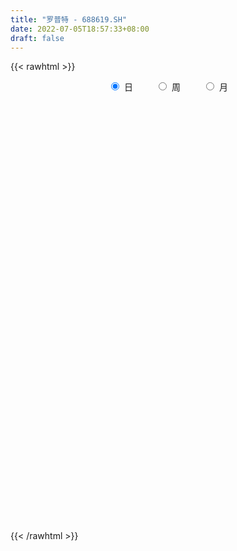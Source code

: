 ```yaml
---
title: "罗普特 - 688619.SH"
date: 2022-07-05T18:57:33+08:00
draft: false
---
```

{{< rawhtml >}}
    <div style="text-align: center">
        <label style="padding: 1rem;"><input style="margin-right: .5rem" type="radio" name="period" value="D" checked onclick="period_change(this)">日</label>
        <label style="padding: 1rem;"><input style="margin-right: .5rem" type="radio" name="period" value="W" onclick="period_change(this)">周</label>
        <label style="padding: 1rem;"><input style="margin-right: .5rem" type="radio" name="period" value="M" onclick="period_change(this)">月</label>
    </div>
    <div id="chart" style="height: 700px;"></div> 
    <script type="text/javascript">
        const D_v = [296446.34,168778.63,106788.02,118519.11,114535.24,101329.86,57939.55,69568.13,33113.75,44076.22,39644.97,19503.64,27119.12,23663.19,27818.81,15351.13,18284.39,17328.65,29988.95,31398.77,25243.05,19972.2,14261.86,9731.97,11710.68,13053.62,12221.78,10433.2,10708.97,7982.74,17934.54,16128.56,10453.16,10964.45,7949.38,10237.98,10356.22,21274.5,34049.75,30920.11,13559.41,13456.49,14512.82,20284.51,38288.99,29475.13,22285.65,20341.69,16299.56,12887.53,19084.7,12948.29,11900.83,11283.4,16161.91,10538.81,15075.28,14510.33,13694.87,8789.89,8432.04,15403.83,14894.57,30756.47,25400.98,25198.89,33976.98,51073.6,34305.81,25301.16,15255.15,23285.97,16930.99,36959.45,37131.55,16623.89,17195.42,27477.89,28286.86,25188.99,25240.5,21433.18,21753.94,17896.26,23466.45,24628.67,27221.04,23334.63,18786.0,13323.24,15771.2,13256.59,34251.14,19099.79,31976.93,56273.9,32262.92,24067.04,15718.31,10291.7,11126.28,13508.52,16689.84,35191.69,14578.18,14570.41,14656.64,10701.68,11008.25,14730.54,13465.17,8934.18,13148.12,8240.39,8307.46,15343.41,11719.93,22131.37,40266.83,13671.66,10996.2,10044.05,7894.06,13657.76,22813.33,16805.3,13099.56,13425.79,14785.55,11986.71,9888.5,10149.52,6150.79,13063.41,11897.93,15415.51,13868.32,12391.39,7901.59,7994.04,6514.38,6661.65,10129.76,8246.09,4316.15,5950.1,5904.35,4599.48,2248.99,5736.73,3861.88,4238.96,3309.96,5537.78,3847.27,3699.06,3014.08,3473.43,2974.0,3433.89,4603.34,7495.5,4037.65,9226.64,13753.18,5306.91,7272.39,5790.91,5206.84,5979.26,6555.92,7761.45,6336.4,6717.13,11702.24,7106.71,7730.78,11296.97,9241.47,6676.68,7575.78,8101.34,6778.35,16661.28,18784.63,9783.75,11608.09,5601.24,8068.88,5942.61,5542.66,4378.25,8899.76,6554.93,21255.1,11682.76,4483.93,6033.44,6351.71,6288.3,25438.14,40549.77,16506.08,7462.52,6668.79,7056.34,8840.33,3453.34,8253.42,8262.66,6060.21,6568.93,27732.65,20330.97,11366.78,11147.34,10593.24,5514.03,6087.24,6244.92,7631.64,19137.13,11491.51,7037.81,9446.31,6484.31,7176.14,9336.48,5300.15,8077.9,6814.53,4817.0,2966.0,5571.28,3998.45,6096.65,3182.82,4135.35,3655.72,3068.93,6223.22,7369.58,6753.36,17850.04,27253.33,8031.82,7915.47,3589.66,4438.76,5635.94,3227.01,5705.52,7382.47,7709.95,5286.06,3733.52,3968.97,4697.16,6749.55,29163.95,5533.35,6043.96,9212.18,4605.62,6112.91,3892.47,3559.87,3119.49,3326.67,3840.29,2386.28,2316.26,3112.73,5392.66,5339.82,3447.2,3821.48,5694.04,4317.96,3058.41,5203.87,4999.54,5636.07,4923.13,5468.32,3362.23,18879.18,6623.23,9025.65,6275.18,6998.56,4357.71,5109.76,14109.91,6821.76,8448.6,3269.18,16080.94,7164.26,4120.35,7361.61,4290.92,8128.17,6480.74,2636.81,3103.79,2802.94,7547.4,8799.18,12945.3,11650.28,6536.42,8278.65,5464.99,3077.1,6044.45,4598.8,6391.47,3682.19,5666.53,5202.15,6819.48,4897.65,5030.1,6068.79,4201.35,5370.03,7352.91,4700.58,3847.1,6463.3,4647.71]
const D_histogram = [0.0,-0.4282165242,-0.7127574874,-0.8479469316,-0.8983751863,-1.0626551741,-1.100275633,-1.159327621,-1.1418352149,-1.0344756448,-0.9857401758,-0.8827979909,-0.7218228155,-0.5804066915,-0.4988216862,-0.3838490821,-0.235871193,-0.1069728864,0.0679092985,0.2380401831,0.3676521888,0.4087139495,0.3867228285,0.4014257942,0.4189350955,0.4127181138,0.3808043677,0.3693273204,0.3857357134,0.4006520661,0.4505905515,0.4531031926,0.4234494493,0.384434637,0.3643340402,0.3626935892,0.3284869315,0.3693630304,0.4664402567,0.466870403,0.438822576,0.3965863383,0.3837815174,0.3553969109,0.3881245732,0.4035873082,0.3458715014,0.2496314622,0.2096643017,0.1510638011,0.0471358457,-0.0173205267,-0.0408549562,-0.054006067,-0.0260132592,-0.0106546251,0.0323803812,0.0310822064,0.0102903587,-0.01335696,-0.0119968923,-0.0084083424,0.0136387929,0.0926554735,0.0970888741,0.1494095474,0.2114309955,0.2623978311,0.2444537757,0.2009319753,0.1795781284,0.1549598885,0.096047749,0.1321056587,0.1138167329,0.0959869496,0.0402320662,0.0790475022,0.1111051841,0.1261444858,0.0898741512,0.0607928616,0.0554724022,0.0205248805,0.0134652813,-0.047251106,-0.0464105446,-0.0771249951,-0.1117917439,-0.1085730342,-0.1096094954,-0.1002453272,-0.0393141105,-0.011069311,0.0507542331,0.0836808177,0.0404190123,-0.0375714649,-0.0923118733,-0.1121688396,-0.1458791948,-0.1497968767,-0.1383233592,-0.2221500986,-0.2963526912,-0.3165617732,-0.3553928814,-0.3137055823,-0.2747135317,-0.1884127563,-0.1442011109,-0.0970884454,-0.0555113294,-0.0328585176,0.007452779,0.0592546071,0.0790318188,0.1477191678,0.0759227781,0.0307072795,-0.0032056681,-0.0199530202,-0.0262942622,-0.0550769328,-0.0203480697,0.0071038841,0.0298158974,0.0208568546,-0.0132744715,-0.0058424538,-0.016769808,-0.0315734661,-0.0358333656,-0.0057380637,0.0328386661,0.0752724655,0.1247477332,0.1266189552,0.1097533803,0.085606975,0.0566914119,0.0248968702,-0.0281520111,-0.0827431537,-0.1161053104,-0.1047918977,-0.1187995905,-0.1400148673,-0.1419802736,-0.1876131467,-0.1952548725,-0.1680280397,-0.1384976981,-0.1451319953,-0.1316353632,-0.1052903702,-0.0765005799,-0.0564477592,-0.0376882347,-0.0219131826,-0.0298455788,-0.0617261405,-0.0653235488,-0.0916994617,-0.1684132509,-0.2110075773,-0.1899357397,-0.1468616718,-0.1225527973,-0.0612227933,-0.0097584457,0.048801111,0.0926723749,0.1478006373,0.2099486692,0.2612729592,0.2910399599,0.3325130905,0.3196791912,0.3097651033,0.2797967865,0.2694627979,0.2649810242,0.3078324899,0.3410274876,0.3337437591,0.2866700187,0.2445507461,0.2193127752,0.2048406586,0.1629466114,0.1146242692,0.0326358494,-0.048361285,-0.0446087924,-0.0612222282,-0.0710830693,-0.0677362842,-0.0510268612,-0.04010334,0.040102778,0.1224237009,0.1089401027,0.0958552268,0.0732768934,0.0355539993,-0.0257191664,-0.0550865149,-0.0455601078,-0.0548092322,-0.0484133016,-0.0222254689,0.0960938246,0.1470369679,0.1476389817,0.1137673867,0.1102206619,0.0937068565,0.0799284664,0.0562793384,0.021173111,0.0508772946,0.0276328502,0.016390951,-0.0371919792,-0.0844254716,-0.153090551,-0.2554907849,-0.2952277056,-0.3612174172,-0.3870488078,-0.3580318588,-0.3170401281,-0.2597582657,-0.2272238412,-0.2228754299,-0.2027282533,-0.1987998717,-0.1747956418,-0.1524699153,-0.091175779,-0.021225863,0.0135165708,0.0345504003,-0.0141780373,-0.0357604722,-0.0569843721,-0.0563194261,-0.0392887631,-0.0351397966,-0.0296295832,-0.0407182587,-0.0896164762,-0.1403001038,-0.1457300884,-0.1221791693,-0.110137637,-0.1312172419,-0.1078347718,-0.0384190058,0.008434966,0.0354813714,0.0396796186,0.0464773351,0.041678537,0.0355114252,0.0351107996,0.0312455298,0.0508671625,0.0700255097,0.0839005041,0.1050325986,0.0936282412,0.0807222261,0.0392878014,0.0311944395,0.0054230039,0.0190495164,0.0023671433,-0.0069160642,-0.0104210373,-0.020307663,-0.0578803387,-0.0826247794,-0.1667663447,-0.2310154585,-0.3312322779,-0.3892722308,-0.3531290969,-0.2896761374,-0.2149628701,-0.1423620988,-0.0586123635,0.0399939726,0.1158484578,0.180860184,0.2148339873,0.2723937502,0.300893389,0.3051698502,0.2856858503,0.2778447435,0.2400647108,0.2130326474,0.1879251339,0.1674644556,0.1525217507,0.1638094802,0.1861056251,0.2424266071,0.2878507708,0.281288082,0.2443966623,0.1924253679,0.1517952676,0.1079321766,0.0609052031,0.0269851184,0.0106549397,-0.0040292827,-0.0047775407,-0.0120571317,-0.0434429992,-0.0409688281,-0.0198608713,-0.0155764611,0.0054157775,0.0096021257,0.0017371735,-0.0030621396,0.0089966603,0.0067184392]
const D_fast = [0.0,-0.5352706553,-0.9980009903,-1.3451771673,-1.6201992187,-2.0501430001,-2.3628323672,-2.7117162604,-2.979682658,-3.1309419991,-3.328641574,-3.4463988869,-3.4658794153,-3.4695649642,-3.5126853805,-3.4936750469,-3.404664956,-3.3025098711,-3.1106503615,-2.8810094312,-2.6594843782,-2.5162441301,-2.441554544,-2.3264951298,-2.2042520546,-2.1072895078,-2.044002162,-1.9631473792,-1.8503050579,-1.7352256887,-1.5726395654,-1.4568511261,-1.380642507,-1.3235486601,-1.2525657469,-1.1635328006,-1.1156177254,-0.982400869,-0.7687135784,-0.6515658313,-0.5699080143,-0.5129976675,-0.429857109,-0.3693924878,-0.2396336822,-0.1232741201,-0.0945220517,-0.1283542253,-0.1159053104,-0.1367398607,-0.2288838547,-0.2976703587,-0.3314185273,-0.3580711548,-0.3365816618,-0.323886684,-0.2727565824,-0.2662842056,-0.2845034636,-0.3114900223,-0.3131291777,-0.3116427133,-0.2861858799,-0.1840053308,-0.1552997117,-0.0656266516,0.0492525454,0.1658188388,0.2089882272,0.2156994207,0.239240106,0.2533618382,0.218461636,0.2875459603,0.2977112177,0.3038781719,0.258181305,0.3167586166,0.3765925944,0.4231680176,0.4093662207,0.3954831466,0.4040307877,0.3742144862,0.3705212073,0.2979920435,0.2872299687,0.2372342695,0.1746195847,0.1506950358,0.1222562008,0.1065590372,0.1576617263,0.183139198,0.2576513004,0.3114980894,0.2783410371,0.1909576937,0.113139317,0.0652401408,-0.0049400131,-0.0463069142,-0.0694142365,-0.2087785006,-0.3570692659,-0.4564187913,-0.5840981198,-0.6208372162,-0.6505235486,-0.6113259623,-0.6031645945,-0.5803240404,-0.5526247567,-0.5381865743,-0.496012083,-0.4293966031,-0.3898614367,-0.2842442957,-0.337059991,-0.3745986697,-0.4093130343,-0.4310486415,-0.443963449,-0.4865153528,-0.4568735071,-0.4276455823,-0.3974795947,-0.4012244238,-0.4386743677,-0.4327029635,-0.4478227697,-0.4705197943,-0.4837380353,-0.4550772493,-0.4082908529,-0.3470389372,-0.2663767361,-0.2328507753,-0.2222780052,-0.2250226667,-0.2397653768,-0.2653357009,-0.3254225851,-0.4006995161,-0.4630880004,-0.4779725621,-0.5216801525,-0.5778991461,-0.6153596209,-0.7078957807,-0.7643512246,-0.7791314018,-0.7842254847,-0.8271427806,-0.8465549893,-0.8465325889,-0.8368679436,-0.8309270627,-0.8215895968,-0.8112928404,-0.8266866313,-0.8739987282,-0.8939270237,-0.9432278019,-1.0620449039,-1.1573911246,-1.1838032219,-1.177444572,-1.1837738968,-1.1377495912,-1.0887248549,-1.0179650205,-0.9509256628,-0.8588472411,-0.7442120419,-0.6275695121,-0.5250425214,-0.4004411182,-0.3333552197,-0.2658280318,-0.225847152,-0.1688154411,-0.1070519588,0.0127576294,0.131209499,0.2073617103,0.2319554745,0.2509738884,0.2805641114,0.3173021595,0.3161447651,0.2964784902,0.2226490327,0.129561577,0.1221618716,0.0902428788,0.0626112704,0.0490239844,0.0529766921,0.0538743783,0.1441061908,0.2570330389,0.2707844664,0.2816633972,0.2774042872,0.2485698928,0.1808669356,0.1377279584,0.1358643385,0.112912906,0.1072055112,0.1278369767,0.2701797263,0.3578821116,0.3953938709,0.3899641225,0.4139725633,0.420885472,0.4270891985,0.417509905,0.3876969554,0.4301204626,0.4137842308,0.4066400693,0.3437591443,0.275419284,0.1684815669,0.0022086368,-0.1113352103,-0.2676292762,-0.3902228688,-0.4507138844,-0.4889821858,-0.4966398898,-0.5209114256,-0.5722818718,-0.6028167585,-0.6485883449,-0.6682830254,-0.6840747777,-0.6455745861,-0.5809311359,-0.5428095594,-0.5131381298,-0.5654110767,-0.5959336296,-0.6314036226,-0.6448185331,-0.6376100609,-0.6422460435,-0.644143226,-0.6654114661,-0.7367138027,-0.8224724562,-0.864334963,-0.8713288362,-0.8868217131,-0.9407056285,-0.9442818514,-0.8844708368,-0.8355081235,-0.7995913752,-0.7854732234,-0.7670561732,-0.761435337,-0.7587245925,-0.7503475182,-0.7464014056,-0.7140629822,-0.6773982576,-0.6425481371,-0.595157893,-0.5831551901,-0.5758806487,-0.607493123,-0.6077878751,-0.6322035597,-0.6138146681,-0.6299052553,-0.6409174789,-0.6470277113,-0.6619912528,-0.7140340132,-0.7594346486,-0.8852678001,-1.0072707786,-1.1902956674,-1.3456536781,-1.3977928183,-1.4067588933,-1.3857863435,-1.3487760969,-1.2796794524,-1.1710746232,-1.0662580235,-0.9560312513,-0.8683489512,-0.7426907508,-0.6389677647,-0.558398841,-0.5064613783,-0.4448412993,-0.4226051542,-0.3963790558,-0.3745052858,-0.3530998502,-0.3299121175,-0.2776720179,-0.2088494667,-0.0919218329,0.0254650235,0.0892243552,0.1134321011,0.1095671487,0.1068858652,0.0900058184,0.0582051457,0.0310313406,0.0173648968,0.0016733537,-0.0002692895,-0.0105631634,-0.0528097806,-0.0605778166,-0.0444350776,-0.0440447827,-0.0216985997,-0.0151117201,-0.0225423789,-0.0281072269,-0.0137992619,-0.0143978733]
const D_slow = [0.0,-0.1070541311,-0.2852435029,-0.4972302358,-0.7218240324,-0.9874878259,-1.2625567342,-1.5523886394,-1.8378474431,-2.0964663543,-2.3429013983,-2.563600896,-2.7440565999,-2.8891582727,-3.0138636943,-3.1098259648,-3.1687937631,-3.1955369847,-3.17855966,-3.1190496143,-3.0271365671,-2.9249580797,-2.8282773725,-2.727920924,-2.6231871501,-2.5200076217,-2.4248065297,-2.3324746996,-2.2360407713,-2.1358777548,-2.0232301169,-1.9099543187,-1.8040919564,-1.7079832971,-1.6168997871,-1.5262263898,-1.4441046569,-1.3517638993,-1.2351538351,-1.1184362344,-1.0087305904,-0.9095840058,-0.8136386264,-0.7247893987,-0.6277582554,-0.5268614283,-0.440393553,-0.3779856875,-0.3255696121,-0.2878036618,-0.2760197004,-0.280349832,-0.2905635711,-0.3040650878,-0.3105684026,-0.3132320589,-0.3051369636,-0.297366412,-0.2947938223,-0.2981330623,-0.3011322854,-0.303234371,-0.2998246727,-0.2766608044,-0.2523885858,-0.215036199,-0.1621784501,-0.0965789923,-0.0354655484,0.0147674454,0.0596619775,0.0984019497,0.1224138869,0.1554403016,0.1838944848,0.2078912222,0.2179492388,0.2377111143,0.2654874104,0.2970235318,0.3194920696,0.334690285,0.3485583855,0.3536896057,0.357055926,0.3452431495,0.3336405133,0.3143592646,0.2864113286,0.25926807,0.2318656962,0.2068043644,0.1969758368,0.194208509,0.2068970673,0.2278172717,0.2379220248,0.2285291586,0.2054511903,0.1774089804,0.1409391817,0.1034899625,0.0689091227,0.013371598,-0.0607165748,-0.1398570181,-0.2287052384,-0.307131634,-0.3758100169,-0.422913206,-0.4589634837,-0.483235595,-0.4971134274,-0.5053280568,-0.503464862,-0.4886512102,-0.4688932555,-0.4319634636,-0.412982769,-0.4053059492,-0.4061073662,-0.4110956213,-0.4176691868,-0.43143842,-0.4365254374,-0.4347494664,-0.427295492,-0.4220812784,-0.4253998963,-0.4268605097,-0.4310529617,-0.4389463282,-0.4479046696,-0.4493391856,-0.441129519,-0.4223114027,-0.3911244694,-0.3594697305,-0.3320313855,-0.3106296417,-0.2964567887,-0.2902325712,-0.297270574,-0.3179563624,-0.34698269,-0.3731806644,-0.402880562,-0.4378842789,-0.4733793473,-0.520282634,-0.5690963521,-0.611103362,-0.6457277866,-0.6820107854,-0.7149196262,-0.7412422187,-0.7603673637,-0.7744793035,-0.7839013621,-0.7893796578,-0.7968410525,-0.8122725876,-0.8286034748,-0.8515283403,-0.893631653,-0.9463835473,-0.9938674822,-1.0305829002,-1.0612210995,-1.0765267978,-1.0789664093,-1.0667661315,-1.0435980378,-1.0066478785,-0.9541607111,-0.8888424713,-0.8160824814,-0.7329542087,-0.6530344109,-0.5755931351,-0.5056439385,-0.438278239,-0.372032983,-0.2950748605,-0.2098179886,-0.1263820488,-0.0547145441,0.0064231424,0.0612513362,0.1124615008,0.1531981537,0.181854221,0.1900131833,0.1779228621,0.166770664,0.1514651069,0.1336943396,0.1167602686,0.1040035533,0.0939777183,0.1040034128,0.134609338,0.1618443637,0.1858081704,0.2041273937,0.2130158936,0.206586102,0.1928144732,0.1814244463,0.1677221382,0.1556188128,0.1500624456,0.1740859018,0.2108451437,0.2477548892,0.2761967358,0.3037519013,0.3271786155,0.3471607321,0.3612305667,0.3665238444,0.379243168,0.3861513806,0.3902491183,0.3809511235,0.3598447556,0.3215721179,0.2576994217,0.1838924953,0.093588141,-0.003174061,-0.0926820257,-0.1719420577,-0.2368816241,-0.2936875844,-0.3494064419,-0.4000885052,-0.4497884731,-0.4934873836,-0.5316048624,-0.5543988071,-0.5597052729,-0.5563261302,-0.5476885301,-0.5512330394,-0.5601731575,-0.5744192505,-0.588499107,-0.5983212978,-0.6071062469,-0.6145136428,-0.6246932074,-0.6470973265,-0.6821723524,-0.7186048745,-0.7491496669,-0.7766840761,-0.8094883866,-0.8364470796,-0.846051831,-0.8439430895,-0.8350727466,-0.825152842,-0.8135335082,-0.803113874,-0.7942360177,-0.7854583178,-0.7776469353,-0.7649301447,-0.7474237673,-0.7264486413,-0.7001904916,-0.6767834313,-0.6566028748,-0.6467809244,-0.6389823146,-0.6376265636,-0.6328641845,-0.6322723986,-0.6340014147,-0.636606674,-0.6416835898,-0.6561536744,-0.6768098693,-0.7185014554,-0.7762553201,-0.8590633895,-0.9563814473,-1.0446637215,-1.1170827558,-1.1708234734,-1.2064139981,-1.2210670889,-1.2110685958,-1.1821064813,-1.1368914353,-1.0831829385,-1.015084501,-0.9398611537,-0.8635686912,-0.7921472286,-0.7226860427,-0.662669865,-0.6094117032,-0.5624304197,-0.5205643058,-0.4824338682,-0.4414814981,-0.3949550918,-0.33434844,-0.2623857473,-0.1920637268,-0.1309645612,-0.0828582192,-0.0449094023,-0.0179263582,-0.0027000574,0.0040462222,0.0067099571,0.0057026364,0.0045082512,0.0014939683,-0.0093667815,-0.0196089885,-0.0245742063,-0.0284683216,-0.0271143772,-0.0247138458,-0.0242795524,-0.0250450873,-0.0227959222,-0.0211163124]
const D_data = [['2021-02-23', 42.01, 39.09, 36.88, 42.22],['2021-02-24', 35.71, 32.38, 32.07, 36.51],['2021-02-25', 32.88, 31.76, 31.3, 33.99],['2021-02-26', 30.98, 31.81, 29.67, 32.95],['2021-03-01', 33.08, 31.58, 31.56, 34.06],['2021-03-02', 30.5, 28.66, 28.5, 30.8],['2021-03-03', 28.64, 28.67, 28.11, 29.18],['2021-03-04', 28.68, 27.03, 26.91, 28.87],['2021-03-05', 26.58, 26.71, 26.58, 27.15],['2021-03-08', 27.1, 27.02, 26.77, 28.17],['2021-03-09', 26.82, 25.58, 25.51, 26.98],['2021-03-10', 25.92, 25.57, 25.47, 25.96],['2021-03-11', 25.41, 25.99, 25.41, 26.05],['2021-03-12', 26.01, 25.64, 25.41, 26.16],['2021-03-15', 25.49, 24.64, 24.44, 25.59],['2021-03-16', 24.75, 24.8, 24.48, 24.93],['2021-03-17', 24.9, 25.23, 24.65, 25.4],['2021-03-18', 25.43, 25.15, 25.07, 25.45],['2021-03-19', 24.9, 26.08, 24.71, 26.13],['2021-03-22', 26.06, 26.63, 25.8, 26.86],['2021-03-23', 26.5, 26.74, 26.44, 27.14],['2021-03-24', 26.7, 25.98, 25.74, 26.7],['2021-03-25', 25.66, 25.15, 25.13, 25.9],['2021-03-26', 25.19, 25.51, 25.15, 25.57],['2021-03-29', 25.51, 25.58, 25.34, 25.85],['2021-03-30', 25.42, 25.28, 25.17, 25.73],['2021-03-31', 25.22, 24.82, 24.8, 25.47],['2021-04-01', 24.8, 24.92, 24.71, 24.94],['2021-04-02', 24.9, 25.26, 24.84, 25.35],['2021-04-06', 25.47, 25.33, 25.23, 25.47],['2021-04-07', 25.38, 25.99, 25.1, 26.05],['2021-04-08', 25.78, 25.62, 25.57, 26.36],['2021-04-09', 25.55, 25.23, 25.14, 25.67],['2021-04-12', 25.23, 25.0, 24.9, 25.26],['2021-04-13', 25.05, 25.14, 24.92, 25.36],['2021-04-14', 25.09, 25.38, 24.96, 25.6],['2021-04-15', 25.28, 24.94, 24.93, 25.39],['2021-04-16', 25.01, 25.98, 25.01, 25.98],['2021-04-19', 25.89, 27.21, 25.89, 27.4],['2021-04-20', 26.98, 26.47, 26.35, 27.64],['2021-04-21', 26.39, 26.25, 26.13, 26.63],['2021-04-22', 26.32, 26.08, 25.97, 26.49],['2021-04-23', 26.06, 26.49, 25.9, 26.6],['2021-04-26', 26.6, 26.37, 26.3, 26.9],['2021-04-27', 26.68, 27.35, 26.58, 27.48],['2021-04-28', 27.18, 27.5, 27.1, 27.66],['2021-04-29', 27.34, 26.7, 26.65, 27.49],['2021-04-30', 26.8, 25.98, 25.94, 26.97],['2021-05-06', 25.96, 26.45, 25.9, 26.81],['2021-05-07', 26.48, 26.05, 25.98, 26.62],['2021-05-10', 25.97, 25.08, 25.0, 26.05],['2021-05-11', 25.15, 25.09, 24.88, 25.29],['2021-05-12', 25.12, 25.3, 25.06, 25.46],['2021-05-13', 25.09, 25.25, 25.0, 25.6],['2021-05-14', 25.33, 25.73, 25.27, 26.0],['2021-05-17', 25.62, 25.63, 25.49, 25.93],['2021-05-18', 25.75, 26.1, 25.58, 26.2],['2021-05-19', 26.11, 25.64, 25.63, 26.45],['2021-05-20', 25.6, 25.31, 25.0, 25.64],['2021-05-21', 25.3, 25.11, 25.0, 25.42],['2021-05-24', 25.23, 25.31, 25.01, 25.37],['2021-05-25', 25.34, 25.3, 25.13, 25.46],['2021-05-26', 25.27, 25.56, 25.26, 25.85],['2021-05-27', 25.6, 26.55, 25.4, 26.65],['2021-05-28', 26.55, 25.88, 25.82, 26.81],['2021-05-31', 25.88, 26.7, 25.88, 26.75],['2021-06-01', 26.77, 27.25, 26.5, 27.48],['2021-06-02', 27.24, 27.59, 27.0, 28.56],['2021-06-03', 27.3, 27.01, 27.0, 28.18],['2021-06-04', 26.89, 26.7, 26.6, 27.5],['2021-06-07', 26.9, 26.96, 26.75, 27.16],['2021-06-08', 27.09, 26.94, 26.72, 27.5],['2021-06-09', 27.0, 26.4, 26.3, 27.03],['2021-06-10', 26.43, 27.64, 26.4, 27.85],['2021-06-11', 28.18, 27.13, 27.03, 28.76],['2021-06-15', 27.41, 27.15, 26.98, 27.63],['2021-06-16', 27.15, 26.56, 26.46, 27.26],['2021-06-17', 26.55, 27.78, 26.44, 27.94],['2021-06-18', 28.21, 28.0, 27.53, 28.59],['2021-06-21', 27.85, 28.05, 27.69, 28.31],['2021-06-22', 28.08, 27.48, 27.35, 28.36],['2021-06-23', 27.59, 27.5, 27.06, 27.88],['2021-06-24', 27.4, 27.8, 27.01, 27.98],['2021-06-25', 27.72, 27.4, 27.11, 27.82],['2021-06-28', 27.34, 27.7, 27.18, 28.1],['2021-06-29', 27.63, 26.88, 26.8, 28.1],['2021-06-30', 26.8, 27.5, 26.76, 28.09],['2021-07-01', 27.5, 27.02, 26.97, 27.83],['2021-07-02', 27.12, 26.76, 26.51, 27.6],['2021-07-05', 26.95, 27.1, 26.68, 27.31],['2021-07-06', 27.05, 27.0, 26.55, 27.3],['2021-07-07', 26.89, 27.1, 26.62, 27.13],['2021-07-08', 27.09, 27.91, 26.95, 28.19],['2021-07-09', 27.8, 27.75, 27.46, 28.27],['2021-07-12', 28.15, 28.46, 27.66, 28.53],['2021-07-13', 29.0, 28.44, 28.44, 30.58],['2021-07-14', 28.34, 27.54, 27.5, 28.9],['2021-07-15', 27.35, 26.81, 26.7, 27.69],['2021-07-16', 26.8, 26.72, 26.64, 27.12],['2021-07-19', 26.62, 26.9, 26.51, 27.08],['2021-07-20', 26.88, 26.5, 26.33, 26.88],['2021-07-21', 26.58, 26.67, 26.45, 26.95],['2021-07-22', 26.92, 26.78, 26.6, 27.19],['2021-07-23', 26.7, 25.25, 25.25, 26.87],['2021-07-26', 25.4, 24.73, 24.37, 25.4],['2021-07-27', 24.87, 24.89, 24.6, 25.56],['2021-07-28', 24.89, 24.2, 23.98, 24.89],['2021-07-29', 24.8, 24.91, 24.5, 25.07],['2021-07-30', 24.98, 24.81, 24.5, 25.09],['2021-08-02', 24.8, 25.5, 24.5, 25.75],['2021-08-03', 25.39, 25.13, 25.0, 25.8],['2021-08-04', 25.08, 25.25, 25.03, 25.4],['2021-08-05', 25.2, 25.29, 24.7, 25.48],['2021-08-06', 25.22, 25.12, 24.95, 25.36],['2021-08-09', 25.13, 25.43, 25.1, 25.62],['2021-08-10', 25.4, 25.78, 25.36, 26.0],['2021-08-11', 25.66, 25.56, 25.3, 25.67],['2021-08-12', 25.65, 26.44, 25.59, 26.52],['2021-08-13', 26.0, 24.7, 24.59, 26.0],['2021-08-16', 24.52, 24.7, 24.3, 24.96],['2021-08-17', 24.6, 24.58, 24.45, 24.88],['2021-08-18', 24.59, 24.59, 24.39, 24.71],['2021-08-19', 24.74, 24.58, 24.46, 24.74],['2021-08-20', 24.6, 24.11, 23.94, 24.6],['2021-08-23', 24.11, 24.83, 23.75, 24.85],['2021-08-24', 24.98, 24.84, 24.7, 25.2],['2021-08-25', 24.8, 24.87, 24.71, 25.11],['2021-08-26', 24.85, 24.47, 24.37, 24.97],['2021-08-27', 24.33, 23.98, 23.9, 24.52],['2021-08-30', 24.07, 24.36, 24.07, 24.67],['2021-08-31', 24.36, 24.05, 23.83, 24.47],['2021-09-01', 24.0, 23.85, 23.68, 24.27],['2021-09-02', 23.85, 23.84, 23.73, 24.0],['2021-09-03', 24.09, 24.26, 24.09, 24.63],['2021-09-06', 24.26, 24.5, 24.24, 24.54],['2021-09-07', 24.8, 24.75, 24.63, 25.11],['2021-09-08', 24.73, 25.11, 24.7, 25.15],['2021-09-09', 25.11, 24.7, 24.56, 25.17],['2021-09-10', 24.65, 24.47, 24.47, 24.77],['2021-09-13', 24.68, 24.3, 24.01, 24.68],['2021-09-14', 24.27, 24.11, 24.08, 24.55],['2021-09-15', 24.04, 23.9, 23.87, 24.17],['2021-09-16', 23.9, 23.36, 23.33, 24.05],['2021-09-17', 23.36, 22.96, 22.78, 23.55],['2021-09-22', 22.93, 22.86, 22.75, 23.14],['2021-09-23', 22.87, 23.22, 22.87, 23.22],['2021-09-24', 23.09, 22.75, 22.75, 23.16],['2021-09-27', 22.7, 22.4, 22.32, 22.92],['2021-09-28', 22.4, 22.4, 22.33, 22.58],['2021-09-29', 22.28, 21.52, 21.5, 22.37],['2021-09-30', 21.85, 21.62, 21.5, 21.85],['2021-10-08', 22.05, 21.88, 21.7, 22.05],['2021-10-11', 21.83, 21.85, 21.78, 22.0],['2021-10-12', 21.98, 21.25, 21.08, 21.98],['2021-10-13', 21.11, 21.31, 21.11, 21.41],['2021-10-14', 21.35, 21.38, 21.0, 21.49],['2021-10-15', 21.38, 21.38, 21.21, 21.48],['2021-10-18', 21.38, 21.24, 21.12, 21.6],['2021-10-19', 21.08, 21.18, 21.08, 21.29],['2021-10-20', 21.39, 21.1, 21.09, 21.39],['2021-10-21', 21.05, 20.69, 20.68, 21.22],['2021-10-22', 20.69, 20.13, 20.12, 20.81],['2021-10-25', 20.21, 20.22, 20.01, 20.29],['2021-10-26', 20.28, 19.67, 19.55, 20.3],['2021-10-27', 19.67, 18.53, 18.44, 19.7],['2021-10-28', 18.31, 18.35, 18.3, 18.79],['2021-10-29', 18.33, 18.79, 18.28, 18.95],['2021-11-01', 18.85, 18.96, 18.65, 19.19],['2021-11-02', 19.05, 18.65, 18.42, 19.1],['2021-11-03', 18.74, 19.12, 18.74, 19.14],['2021-11-04', 19.24, 19.12, 19.06, 19.6],['2021-11-05', 19.22, 19.37, 19.15, 19.76],['2021-11-08', 19.27, 19.37, 19.04, 19.54],['2021-11-09', 19.4, 19.73, 19.37, 19.88],['2021-11-10', 19.64, 20.14, 19.64, 20.48],['2021-11-11', 20.03, 20.37, 20.03, 20.44],['2021-11-12', 20.36, 20.42, 20.17, 20.45],['2021-11-15', 20.55, 20.9, 20.47, 20.97],['2021-11-16', 20.9, 20.46, 20.34, 21.0],['2021-11-17', 20.34, 20.6, 20.34, 20.71],['2021-11-18', 20.71, 20.4, 20.4, 20.88],['2021-11-19', 20.4, 20.69, 20.4, 20.84],['2021-11-22', 20.69, 20.88, 20.56, 20.89],['2021-11-23', 20.88, 21.76, 20.78, 21.79],['2021-11-24', 21.8, 22.07, 21.8, 22.59],['2021-11-25', 22.38, 21.88, 21.81, 22.38],['2021-11-26', 22.2, 21.47, 21.19, 22.2],['2021-11-29', 21.05, 21.5, 21.05, 21.51],['2021-11-30', 21.5, 21.72, 21.5, 22.12],['2021-12-01', 21.71, 21.93, 21.62, 22.0],['2021-12-02', 21.97, 21.6, 21.54, 22.11],['2021-12-03', 21.6, 21.41, 21.4, 21.73],['2021-12-06', 21.41, 20.72, 20.65, 21.41],['2021-12-07', 20.98, 20.31, 20.27, 21.08],['2021-12-08', 21.6, 21.15, 21.09, 22.22],['2021-12-09', 21.15, 20.84, 20.52, 21.15],['2021-12-10', 20.76, 20.82, 20.63, 20.94],['2021-12-13', 20.61, 20.93, 20.55, 20.96],['2021-12-14', 20.98, 21.12, 20.73, 21.26],['2021-12-15', 21.22, 21.1, 20.92, 21.4],['2021-12-16', 21.11, 22.23, 21.1, 22.62],['2021-12-17', 22.24, 22.78, 22.1, 23.79],['2021-12-20', 22.54, 21.88, 21.86, 22.87],['2021-12-21', 21.81, 21.92, 21.6, 22.1],['2021-12-22', 21.92, 21.8, 21.71, 22.02],['2021-12-23', 21.88, 21.52, 21.4, 22.15],['2021-12-24', 21.8, 20.99, 20.79, 21.8],['2021-12-27', 20.89, 21.14, 20.8, 21.2],['2021-12-28', 21.5, 21.56, 21.36, 22.08],['2021-12-29', 21.55, 21.31, 21.13, 21.55],['2021-12-30', 21.23, 21.48, 21.13, 21.83],['2021-12-31', 21.48, 21.81, 21.36, 21.9],['2022-01-04', 22.3, 23.41, 21.86, 23.76],['2022-01-05', 23.69, 23.15, 22.84, 23.95],['2022-01-06', 22.8, 22.81, 22.69, 23.25],['2022-01-07', 23.29, 22.43, 22.41, 23.29],['2022-01-10', 22.4, 22.84, 22.27, 22.95],['2022-01-11', 22.81, 22.75, 22.65, 22.91],['2022-01-12', 22.85, 22.82, 22.72, 22.95],['2022-01-13', 22.92, 22.7, 22.59, 22.95],['2022-01-14', 22.41, 22.48, 22.41, 22.9],['2022-01-17', 22.4, 23.36, 22.4, 23.56],['2022-01-18', 23.59, 22.8, 22.8, 23.59],['2022-01-19', 22.6, 22.93, 22.56, 23.07],['2022-01-20', 22.7, 22.27, 22.0, 23.03],['2022-01-21', 22.19, 22.08, 21.89, 22.47],['2022-01-24', 22.3, 21.45, 21.41, 22.3],['2022-01-25', 21.37, 20.44, 20.44, 21.57],['2022-01-26', 20.4, 20.65, 20.36, 20.88],['2022-01-27', 20.54, 19.79, 19.78, 20.65],['2022-01-28', 20.04, 19.75, 19.48, 20.1],['2022-02-07', 19.9, 20.14, 19.9, 20.28],['2022-02-08', 20.14, 20.19, 19.95, 20.25],['2022-02-09', 20.19, 20.4, 20.15, 20.46],['2022-02-10', 20.25, 20.1, 20.0, 20.36],['2022-02-11', 20.13, 19.62, 19.61, 20.13],['2022-02-14', 19.62, 19.66, 19.52, 19.8],['2022-02-15', 19.58, 19.3, 19.16, 19.75],['2022-02-16', 19.48, 19.41, 19.25, 19.51],['2022-02-17', 19.41, 19.31, 19.28, 19.57],['2022-02-18', 19.3, 19.85, 19.23, 19.86],['2022-02-21', 19.78, 20.19, 19.78, 20.6],['2022-02-22', 20.1, 19.95, 19.9, 20.24],['2022-02-23', 19.88, 19.87, 19.51, 20.2],['2022-02-24', 20.04, 18.85, 18.7, 20.04],['2022-02-25', 19.0, 18.9, 18.86, 19.17],['2022-02-28', 18.92, 18.67, 18.44, 18.99],['2022-03-01', 18.65, 18.76, 18.65, 18.85],['2022-03-02', 18.77, 18.89, 18.61, 18.9],['2022-03-03', 18.91, 18.67, 18.67, 18.96],['2022-03-04', 18.88, 18.6, 18.59, 18.88],['2022-03-07', 18.58, 18.26, 18.26, 18.65],['2022-03-08', 18.28, 17.48, 17.45, 18.35],['2022-03-09', 17.64, 17.0, 16.5, 17.8],['2022-03-10', 17.22, 17.2, 17.15, 17.58],['2022-03-11', 17.14, 17.4, 16.8, 17.42],['2022-03-14', 17.38, 17.15, 17.01, 17.48],['2022-03-15', 17.29, 16.5, 16.5, 17.29],['2022-03-16', 16.6, 16.85, 16.14, 16.95],['2022-03-17', 16.98, 17.5, 16.85, 17.98],['2022-03-18', 17.89, 17.4, 17.23, 17.89],['2022-03-21', 17.31, 17.25, 17.15, 17.65],['2022-03-22', 17.18, 16.96, 16.79, 17.18],['2022-03-23', 16.97, 16.94, 16.9, 17.11],['2022-03-24', 16.9, 16.72, 16.63, 17.0],['2022-03-25', 16.72, 16.59, 16.57, 16.9],['2022-03-28', 16.58, 16.56, 16.39, 16.71],['2022-03-29', 16.56, 16.42, 16.42, 16.74],['2022-03-30', 16.46, 16.68, 16.45, 16.68],['2022-03-31', 16.69, 16.72, 16.54, 16.95],['2022-04-01', 16.66, 16.7, 16.5, 16.78],['2022-04-06', 16.66, 16.86, 16.56, 16.91],['2022-04-07', 16.85, 16.46, 16.3, 16.86],['2022-04-08', 16.46, 16.35, 16.11, 16.5],['2022-04-11', 16.43, 15.8, 15.79, 16.5],['2022-04-12', 16.09, 16.02, 15.72, 16.09],['2022-04-13', 16.09, 15.63, 15.58, 16.09],['2022-04-14', 15.68, 16.01, 15.64, 16.11],['2022-04-15', 15.95, 15.54, 15.54, 15.95],['2022-04-18', 15.54, 15.47, 15.23, 15.71],['2022-04-19', 15.45, 15.41, 15.4, 15.72],['2022-04-20', 15.52, 15.19, 15.19, 15.69],['2022-04-21', 15.19, 14.59, 14.52, 15.34],['2022-04-22', 14.59, 14.43, 14.31, 14.85],['2022-04-25', 14.43, 13.19, 13.1, 14.43],['2022-04-26', 13.21, 12.77, 12.71, 13.39],['2022-04-27', 11.9, 11.53, 10.96, 11.92],['2022-04-28', 11.67, 11.21, 11.11, 11.67],['2022-04-29', 11.38, 11.89, 11.33, 11.98],['2022-05-05', 12.24, 12.09, 11.76, 12.25],['2022-05-06', 11.85, 12.24, 11.55, 12.43],['2022-05-09', 12.2, 12.3, 12.11, 12.44],['2022-05-10', 12.13, 12.61, 12.03, 12.66],['2022-05-11', 12.78, 13.11, 12.67, 13.44],['2022-05-12', 13.1, 13.19, 13.05, 13.3],['2022-05-13', 13.25, 13.39, 13.12, 13.56],['2022-05-16', 13.4, 13.27, 13.24, 13.57],['2022-05-17', 13.35, 13.86, 13.23, 14.15],['2022-05-18', 13.97, 13.82, 13.73, 14.2],['2022-05-19', 13.5, 13.72, 13.5, 13.94],['2022-05-20', 13.93, 13.5, 13.4, 13.93],['2022-05-23', 13.65, 13.69, 13.52, 13.79],['2022-05-24', 13.8, 13.3, 13.27, 13.9],['2022-05-25', 13.15, 13.35, 13.15, 13.98],['2022-05-26', 13.55, 13.31, 13.26, 13.55],['2022-05-27', 13.43, 13.31, 13.21, 13.5],['2022-05-30', 13.33, 13.34, 13.17, 13.41],['2022-05-31', 13.45, 13.72, 13.17, 13.85],['2022-06-01', 13.72, 14.03, 13.48, 14.24],['2022-06-02', 13.95, 14.79, 13.77, 14.87],['2022-06-06', 14.74, 15.1, 14.74, 15.39],['2022-06-07', 15.06, 14.75, 14.66, 15.16],['2022-06-08', 14.91, 14.44, 14.38, 14.98],['2022-06-09', 14.53, 14.17, 14.15, 14.59],['2022-06-10', 14.06, 14.19, 14.06, 14.29],['2022-06-13', 14.7, 14.02, 13.96, 14.73],['2022-06-14', 13.9, 13.8, 13.56, 14.19],['2022-06-15', 13.75, 13.78, 13.7, 13.99],['2022-06-16', 13.88, 13.88, 13.67, 14.08],['2022-06-17', 13.88, 13.82, 13.48, 13.91],['2022-06-20', 13.63, 13.95, 13.63, 14.1],['2022-06-21', 13.88, 13.84, 13.65, 13.98],['2022-06-22', 13.85, 13.41, 13.41, 13.93],['2022-06-23', 13.41, 13.72, 13.38, 13.75],['2022-06-24', 13.86, 13.99, 13.72, 14.1],['2022-06-27', 13.99, 13.83, 13.76, 14.09],['2022-06-28', 13.76, 14.1, 13.69, 14.13],['2022-06-29', 14.38, 13.96, 13.91, 14.38],['2022-06-30', 13.99, 13.8, 13.79, 14.1],['2022-07-01', 13.8, 13.8, 13.66, 13.98],['2022-07-04', 13.63, 14.03, 13.51, 14.14],['2022-07-05', 14.25, 13.88, 13.7, 14.25]]
const W_v = [690532.1,376486.53,154007.14,108771.93,100607.85,58128.25,52499.0,60782.53,106498.58,130675.97,29187.09,71379.13,62609.18,94887.89,169856.44,129563.11,89584.06,111512.87,117436.79,95701.96,160299.1,86808.03,65515.16,58518.4,97769.0,56263.73,80929.53,51238.93,61474.74,39545.92,16170.6,16447.08,4238.96,19408.15,21980.16,39596.77,31294.38,39593.26,42892.24,63616.1,29533.64,52876.48,84661.36,46534.06,32598.56,70577.74,36071.07,53597.07,36705.2,23449.38,20266.04,67258.13,24806.84,29817.52,50112.98,29867.14,16232.6,10821.65,22620.5,23821.02,43358.61,13273.74,38847.74,37996.34,24640.43,32094.82,35007.44,26383.44,28018.17,25471.97,11111.01]
const W_histogram = [0.0,-0.3254700855,-0.5799498381,-0.6789074808,-0.738107828,-0.7471817429,-0.7086188473,-0.5908267889,-0.4435199062,-0.349518919,-0.2560458523,-0.192108997,-0.1687439864,-0.0829423,0.0408755444,0.1570483916,0.2900613571,0.3321835487,0.3118192292,0.3566691992,0.3103185109,0.1804477456,0.0703571711,0.0261384565,-0.0211215038,-0.0786110755,-0.1099633752,-0.0968739289,-0.0608618687,-0.1219978351,-0.1575784336,-0.2336293263,-0.2418204607,-0.2549992872,-0.3178954996,-0.4136755244,-0.4015727739,-0.2915760685,-0.1751007547,-0.0277245045,0.0777504996,0.1174328695,0.2762648649,0.2615053988,0.3046839621,0.3684554991,0.4045754506,0.3918303985,0.2250646736,0.1103898022,0.0570986732,-0.030359689,-0.0930980218,-0.1942771803,-0.2372223312,-0.2925679087,-0.2934054546,-0.2887219116,-0.3095214459,-0.3636427705,-0.5262428624,-0.562679116,-0.4657916809,-0.355727277,-0.2615080869,-0.0749879671,0.0270370664,0.0853703356,0.1475274892,0.1855123949,0.2231633212]
const W_fast = [0.0,-0.4068376068,-0.806304819,-1.0749893319,-1.318716636,-1.5145859867,-1.6531778029,-1.6830924418,-1.6466655356,-1.6400442782,-1.6105826745,-1.5946730685,-1.6134940544,-1.5484279431,-1.4143912126,-1.2589562675,-1.0534279628,-0.928259884,-0.8706693962,-0.7366521263,-0.705423187,-0.7901820158,-0.8826832975,-0.920367398,-0.9729077343,-1.0500500749,-1.1088932184,-1.1200222542,-1.0992256612,-1.1908610865,-1.2658362933,-1.4002945175,-1.4689407671,-1.5458694154,-1.6882395027,-1.8874384086,-1.9757288516,-1.9386261634,-1.8659260383,-1.7254809141,-1.6005682851,-1.5315276979,-1.3036294862,-1.2530126026,-1.1336630488,-0.9777776371,-0.8405138229,-0.7553012754,-0.8658008319,-0.9528782527,-0.9918947135,-1.0869429979,-1.1729558362,-1.3227042897,-1.4249550235,-1.5534425782,-1.6276314876,-1.6951284226,-1.7933083183,-1.9383403356,-2.232501143,-2.4096071757,-2.4291676608,-2.4080350761,-2.3791929078,-2.2114197797,-2.1026354797,-2.0229596266,-1.9239206006,-1.8395575963,-1.7461158396]
const W_slow = [0.0,-0.0813675214,-0.2263549809,-0.3960818511,-0.5806088081,-0.7674042438,-0.9445589556,-1.0922656529,-1.2031456294,-1.2905253592,-1.3545368222,-1.4025640715,-1.4447500681,-1.4654856431,-1.455266757,-1.4160046591,-1.3434893198,-1.2604434327,-1.1824886254,-1.0933213256,-1.0157416978,-0.9706297614,-0.9530404686,-0.9465058545,-0.9517862305,-0.9714389994,-0.9989298432,-1.0231483254,-1.0383637925,-1.0688632513,-1.1082578597,-1.1666651913,-1.2271203065,-1.2908701282,-1.3703440031,-1.4737628842,-1.5741560777,-1.6470500949,-1.6908252835,-1.6977564097,-1.6783187847,-1.6489605674,-1.5798943511,-1.5145180014,-1.4383470109,-1.3462331361,-1.2450892735,-1.1471316739,-1.0908655055,-1.0632680549,-1.0489933866,-1.0565833089,-1.0798578144,-1.1284271094,-1.1877326922,-1.2608746694,-1.3342260331,-1.406406511,-1.4837868724,-1.5746975651,-1.7062582807,-1.8469280597,-1.9633759799,-2.0523077991,-2.1176848209,-2.1364318126,-2.129672546,-2.1083299622,-2.0714480898,-2.0250699911,-1.9692791608]
const W_data = [['2021-02-26', 42.01, 31.81, 29.67, 42.22],['2021-03-05', 33.08, 26.71, 26.58, 34.06],['2021-03-12', 27.1, 25.64, 25.41, 28.17],['2021-03-19', 25.49, 26.08, 24.44, 26.13],['2021-03-26', 26.06, 25.51, 25.13, 27.14],['2021-04-02', 25.51, 25.26, 24.71, 25.85],['2021-04-09', 25.47, 25.23, 25.1, 26.36],['2021-04-16', 25.23, 25.98, 24.9, 25.98],['2021-04-23', 25.89, 26.49, 25.89, 27.64],['2021-04-30', 26.6, 25.98, 25.94, 27.66],['2021-05-07', 25.96, 26.05, 25.9, 26.81],['2021-05-14', 25.97, 25.73, 24.88, 26.05],['2021-05-21', 25.62, 25.11, 25.0, 26.45],['2021-05-28', 25.23, 25.88, 25.01, 26.81],['2021-06-04', 25.88, 26.7, 25.88, 28.56],['2021-06-11', 26.9, 27.13, 26.3, 28.76],['2021-06-18', 27.41, 28.0, 26.44, 28.59],['2021-06-25', 27.85, 27.4, 27.01, 28.36],['2021-07-02', 27.34, 26.76, 26.51, 28.1],['2021-07-09', 26.95, 27.75, 26.55, 28.27],['2021-07-16', 28.15, 26.72, 26.64, 30.58],['2021-07-23', 26.62, 25.25, 25.25, 27.19],['2021-07-30', 25.4, 24.81, 23.98, 25.56],['2021-08-06', 24.8, 25.12, 24.5, 25.8],['2021-08-13', 25.13, 24.7, 24.59, 26.52],['2021-08-20', 24.52, 24.11, 23.94, 24.96],['2021-08-27', 24.11, 23.98, 23.75, 25.2],['2021-09-03', 24.07, 24.26, 23.68, 24.67],['2021-09-10', 24.26, 24.47, 24.24, 25.17],['2021-09-17', 24.68, 22.96, 22.78, 24.68],['2021-09-24', 22.93, 22.75, 22.75, 23.22],['2021-09-30', 22.7, 21.62, 21.5, 22.92],['2021-10-08', 22.05, 21.88, 21.7, 22.05],['2021-10-15', 21.83, 21.38, 21.0, 22.0],['2021-10-22', 21.38, 20.13, 20.12, 21.6],['2021-10-29', 20.21, 18.79, 18.28, 20.3],['2021-11-05', 18.85, 19.37, 18.42, 19.76],['2021-11-12', 19.27, 20.42, 19.04, 20.48],['2021-11-19', 20.55, 20.69, 20.34, 21.0],['2021-11-26', 20.69, 21.47, 20.56, 22.59],['2021-12-03', 21.05, 21.41, 21.05, 22.12],['2021-12-10', 21.41, 20.82, 20.27, 22.22],['2021-12-17', 20.61, 22.78, 20.55, 23.79],['2021-12-24', 22.54, 20.99, 20.79, 22.87],['2021-12-31', 20.89, 21.81, 20.8, 22.08],['2022-01-07', 22.3, 22.43, 21.86, 23.95],['2022-01-14', 22.4, 22.48, 22.27, 22.95],['2022-01-21', 22.4, 22.08, 21.89, 23.59],['2022-01-28', 22.3, 19.75, 19.48, 22.3],['2022-02-11', 19.9, 19.62, 19.61, 20.46],['2022-02-18', 19.62, 19.85, 19.16, 19.86],['2022-02-25', 19.78, 18.9, 18.7, 20.6],['2022-03-04', 18.92, 18.6, 18.44, 18.99],['2022-03-11', 18.58, 17.4, 16.5, 18.65],['2022-03-18', 17.38, 17.4, 16.14, 17.98],['2022-03-25', 17.31, 16.59, 16.57, 17.65],['2022-04-01', 16.58, 16.7, 16.39, 16.95],['2022-04-08', 16.66, 16.35, 16.11, 16.91],['2022-04-15', 16.43, 15.54, 15.54, 16.5],['2022-04-22', 15.54, 14.43, 14.31, 15.72],['2022-04-29', 14.43, 11.89, 10.96, 14.43],['2022-05-06', 12.24, 12.24, 11.55, 12.43],['2022-05-13', 12.2, 13.39, 12.03, 13.56],['2022-05-20', 13.4, 13.5, 13.23, 14.2],['2022-05-27', 13.65, 13.31, 13.15, 13.98],['2022-06-02', 13.33, 14.79, 13.17, 14.87],['2022-06-10', 14.74, 14.19, 14.06, 15.39],['2022-06-17', 14.7, 13.82, 13.48, 14.73],['2022-06-24', 13.63, 13.99, 13.38, 14.1],['2022-07-01', 13.99, 13.8, 13.66, 14.38],['2022-07-08', 13.63, 13.88, 13.51, 14.25]]
const M_v = [690532.1,776859.53,371598.2500000001,283262.18,550633.75,450444.88,315355.87,163002.06,85224.04,191066.1,232533.98,196951.08,118889.02,140535.33,103008.06,125108.59,132778.4,14958.11]
const M_histogram = [0.0,-0.4460854701,-0.6272534541,-0.6595292997,-0.5901818704,-0.682152751,-0.745690702,-0.892952598,-1.1084631746,-0.9853371261,-0.8354110551,-0.8118505279,-0.8043368751,-0.8609630915,-1.1366550583,-1.1075846571,-0.9981755285,-0.8418720054]
const M_fast = [0.0,-0.5576068376,-0.8955881852,-1.0927463556,-1.170944394,-1.4334534623,-1.6834140888,-2.0539141343,-2.5465405046,-2.6697487376,-2.7286754303,-2.9080775351,-3.1016481011,-3.3735150904,-3.9333708218,-4.1811965848,-4.3213313384,-4.3754958167]
const M_slow = [0.0,-0.1115213675,-0.268334731,-0.433217056,-0.5807625236,-0.7513007113,-0.9377233868,-1.1609615363,-1.43807733,-1.6844116115,-1.8932643753,-2.0962270072,-2.297311226,-2.5125519989,-2.7967157635,-3.0736119277,-3.3231558099,-3.5336238112]
const M_data = [['2021-02-26', 42.01, 31.81, 29.67, 42.22],['2021-03-31', 33.08, 24.82, 24.44, 34.06],['2021-04-30', 24.8, 25.98, 24.71, 27.66],['2021-05-31', 25.96, 26.7, 24.88, 26.81],['2021-06-30', 26.77, 27.5, 26.3, 28.76],['2021-07-30', 27.5, 24.81, 23.98, 30.58],['2021-08-31', 24.8, 24.05, 23.75, 26.52],['2021-09-30', 24.0, 21.62, 21.5, 25.17],['2021-10-29', 22.05, 18.79, 18.28, 22.05],['2021-11-30', 18.85, 21.72, 18.42, 22.59],['2021-12-31', 21.71, 21.81, 20.27, 23.79],['2022-01-28', 22.3, 19.75, 19.48, 23.95],['2022-02-28', 19.9, 18.67, 18.44, 20.6],['2022-03-31', 18.65, 16.72, 16.14, 18.96],['2022-04-29', 16.66, 11.89, 10.96, 16.91],['2022-05-31', 12.24, 13.72, 11.55, 14.2],['2022-06-30', 13.72, 13.8, 13.38, 15.39],['2022-07-29', 13.8, 13.88, 13.51, 14.25]]
        const D_a = [null,null,null,null,null,null,null,null,null,null,null,null,null,null,24.44,null,null,null,null,null,27.14,null,null,null,null,null,null,24.71,null,null,null,26.36,null,null,null,null,24.93,null,null,null,null,null,null,null,null,27.66,null,null,null,null,null,24.88,null,null,null,null,null,null,null,null,null,null,null,null,null,null,null,28.56,null,null,null,null,26.3,null,null,null,null,null,28.59,null,null,null,null,null,null,null,null,null,26.51,null,null,null,null,null,null,30.58,null,null,null,null,null,null,null,null,null,null,23.98,null,null,null,null,null,null,null,null,null,null,26.52,null,null,null,null,null,null,23.75,null,null,null,null,null,null,null,null,null,null,null,null,25.17,null,null,null,null,null,null,null,null,null,null,null,null,null,null,null,null,null,21.0,null,null,null,21.39,null,null,null,null,null,null,18.28,null,null,null,null,null,null,null,null,null,null,null,null,null,null,null,null,null,22.59,null,null,null,null,null,null,null,null,20.27,null,null,null,null,null,null,null,23.79,null,null,null,null,20.79,null,null,null,null,null,null,23.95,null,null,null,null,null,null,null,null,null,null,null,null,null,null,null,null,null,null,null,null,null,null,null,null,null,null,null,null,null,null,null,null,null,null,null,null,null,null,null,null,null,null,null,null,16.14,null,null,null,null,null,null,null,null,null,null,16.95,null,null,null,null,null,null,null,null,null,null,null,null,null,null,null,null,10.96,null,null,null,null,null,null,null,null,null,null,null,null,null,null,null,null,null,null,null,null,null,null,null,15.39,null,null,null,null,null,null,null,null,null,null,null,null,13.38,null,null,null,14.38,null,null,null,null]
const W_a = [null,null,null,24.44,null,null,null,null,null,null,null,null,null,null,null,null,null,null,null,null,30.58,null,null,null,null,null,null,null,null,null,null,null,null,null,null,18.28,null,null,null,null,null,null,null,null,null,23.95,null,null,null,null,null,null,null,null,null,null,null,null,null,null,10.96,null,null,null,null,null,15.39,null,null,null,null]
const M_a = [null,null,null,null,null,null,null,null,null,null,null,null,null,null,10.96,null,null,null]
        const D_b = [[{ coord: ['2021-03-15', 26.36] }, { coord: ['2021-06-09', 24.71] }],[{ coord: ['2021-06-18', 28.59] }, { coord: ['2021-08-12', 26.51] }],[{ coord: ['2021-10-14', 21.39] }, { coord: ['2022-01-05', 21.0] }],[{ coord: ['2022-04-27', 14.38] }, { coord: ['2022-06-29', 13.38] }]]
const W_b = []
const M_b = []
    </script>
{{< /rawhtml >}}